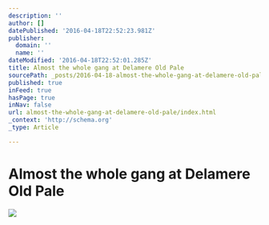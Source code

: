 ```yaml
---
description: ''
author: []
datePublished: '2016-04-18T22:52:23.981Z'
publisher:
  domain: ''
  name: ''
dateModified: '2016-04-18T22:52:01.285Z'
title: Almost the whole gang at Delamere Old Pale
sourcePath: _posts/2016-04-18-almost-the-whole-gang-at-delamere-old-pale.md
published: true
inFeed: true
hasPage: true
inNav: false
url: almost-the-whole-gang-at-delamere-old-pale/index.html
_context: 'http://schema.org'
_type: Article

---
```

# Almost the whole gang at Delamere Old Pale
![](https://the-grid-user-content.s3-us-west-2.amazonaws.com/bda42c25-41b5-49fa-bd2d-f998b2efb683.png)